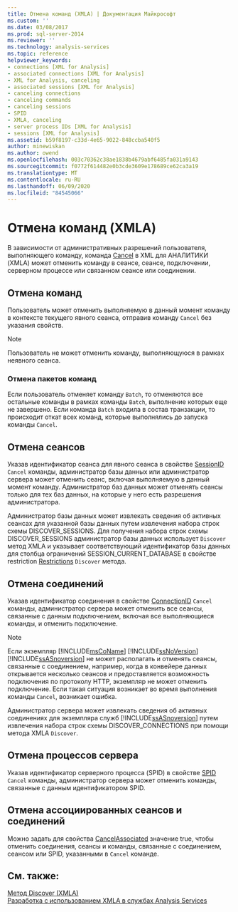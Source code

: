 ```yaml
---
title: Отмена команд (XMLA) | Документация Майкрософт
ms.custom: ''
ms.date: 03/08/2017
ms.prod: sql-server-2014
ms.reviewer: ''
ms.technology: analysis-services
ms.topic: reference
helpviewer_keywords:
- connections [XML for Analysis]
- associated connections [XML for Analysis]
- XML for Analysis, canceling
- associated sessions [XML for Analysis]
- canceling connections
- canceling commands
- canceling sessions
- SPID
- XMLA, canceling
- server process IDs [XML for Analysis]
- sessions [XML for Analysis]
ms.assetid: b59f8197-c33d-4e65-9022-848ccba540f5
author: minewiskan
ms.author: owend
ms.openlocfilehash: 003c70362c38ae1838b4679abf6485fa031a9143
ms.sourcegitcommit: f0772f614482e0b3cde3609e178689ce62ca3a19
ms.translationtype: MT
ms.contentlocale: ru-RU
ms.lasthandoff: 06/09/2020
ms.locfileid: "84545066"
---
```

# <a name="canceling-commands-xmla"></a>Отмена команд (XMLA)
  В зависимости от административных разрешений пользователя, выполняющего команду, команда [Cancel](https://docs.microsoft.com/bi-reference/xmla/xml-elements-commands/cancel-element-xmla) в XML для АНАЛИТИКИ (XMLA) может отменить команду в сеансе, сеансе, подключении, серверном процессе или связанном сеансе или соединении.  
  
## <a name="canceling-commands"></a>Отмена команд  
 Пользователь может отменить выполняемую в данный момент команду в контексте текущего явного сеанса, отправив команду `Cancel` без указания свойств.  
  
> [!NOTE]  
>  Пользователь не может отменить команду, выполняющуюся в рамках неявного сеанса.  
  
### <a name="canceling-batch-commands"></a>Отмена пакетов команд  
 Если пользователь отменяет команду `Batch`, то отменяются все остальные команды в рамках команды `Batch`, выполнение которых еще не завершено. Если команда `Batch` входила в состав транзакции, то происходит откат всех команд, которые выполнялись до запуска команды `Cancel`.  
  
## <a name="canceling-sessions"></a>Отмена сеансов  
 Указав идентификатор сеанса для явного сеанса в свойстве [SessionID](https://docs.microsoft.com/bi-reference/xmla/xml-elements-properties/id-element-xmla) `Cancel` команды, администратор базы данных или администратор сервера может отменить сеанс, включая выполняемую в данный момент команду. Администратор баз данных может отменять сеансы только для тех баз данных, на которые у него есть разрешения администратора.  
  
 Администратор базы данных может извлекать сведения об активных сеансах для указанной базы данных путем извлечения набора строк схемы DISCOVER_SESSIONS. Для получения набора строк схемы DISCOVER_SESSIONS администратор базы данных использует `Discover` метод XMLA и указывает соответствующий идентификатор базы данных для столбца ограничений SESSION_CURRENT_DATABASE в свойстве restriction [Restrictions](https://docs.microsoft.com/bi-reference/xmla/xml-elements-properties/restrictions-element-xmla) `Discover` метода.  
  
## <a name="canceling-connections"></a>Отмена соединений  
 Указав идентификатор соединения в свойстве [ConnectionID](https://docs.microsoft.com/bi-reference/xmla/xml-elements-properties/connectionid-element-xmla) `Cancel` команды, администратор сервера может отменить все сеансы, связанные с данным подключением, включая все выполняющиеся команды, и отменить подключение.  
  
> [!NOTE]  
>  Если экземпляр [!INCLUDE[msCoName](../../includes/msconame-md.md)] [!INCLUDE[ssNoVersion](../../includes/ssnoversion-md.md)] [!INCLUDE[ssASnoversion](../../includes/ssasnoversion-md.md)] не может располагать и отменять сеансы, связанные с соединением, например, когда в конвейере данных открывается несколько сеансов и предоставляется возможность подключения по протоколу HTTP, экземпляр не может отменить подключение. Если такая ситуация возникает во время выполнения команды `Cancel`, возникает ошибка.  
  
 Администратор сервера может извлекать сведения об активных соединениях для экземпляра служб [!INCLUDE[ssASnoversion](../../includes/ssasnoversion-md.md)] путем извлечения набора строк схемы DISCOVER_CONNECTIONS при помощи метода XMLA `Discover`.  
  
## <a name="canceling-server-processes"></a>Отмена процессов сервера  
 Указав идентификатор серверного процесса (SPID) в свойстве [SPID](https://docs.microsoft.com/bi-reference/xmla/xml-elements-properties/id-element-xmla) `Cancel` команды, администратор сервера может отменить команды, связанные с данным идентификатором SPID.  
  
## <a name="canceling-associated-sessions-and-connections"></a>Отмена ассоциированных сеансов и соединений  
 Можно задать для свойства [CancelAssociated](https://docs.microsoft.com/bi-reference/xmla/xml-elements-properties/cancelassociated-element-xmla) значение true, чтобы отменить соединения, сеансы и команды, связанные с соединением, сеансом или SPID, указанными в `Cancel` команде.  
  
## <a name="see-also"></a>См. также:  
 [Метод Discover &#40;XMLA&#41;](https://docs.microsoft.com/bi-reference/xmla/xml-elements-methods-discover)   
 [Разработка с использованием XMLA в службах Analysis Services](developing-with-xmla-in-analysis-services.md)  
  
  

